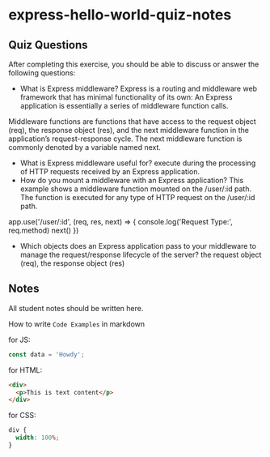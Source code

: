 # express-hello-world-quiz-notes

## Quiz Questions

After completing this exercise, you should be able to discuss or answer the following questions:

- What is Express middleware?
  Express is a routing and middleware web framework that has minimal functionality of its own: An Express application is essentially a series of middleware function calls.

Middleware functions are functions that have access to the request object (req), the response object (res), and the next middleware function in the application’s request-response cycle. The next middleware function is commonly denoted by a variable named next.

- What is Express middleware useful for?
  execute during the processing of HTTP requests received by an Express application.
- How do you mount a middleware with an Express application?
  This example shows a middleware function mounted on the /user/:id path. The function is executed for any type of HTTP request on the /user/:id path.

app.use('/user/:id', (req, res, next) => {
console.log('Request Type:', req.method)
next()
})

- Which objects does an Express application pass to your middleware to manage the request/response lifecycle of the server?
  the request object (req), the response object (res)

## Notes

All student notes should be written here.

How to write `Code Examples` in markdown

for JS:

```javascript
const data = 'Howdy';
```

for HTML:

```html
<div>
  <p>This is text content</p>
</div>
```

for CSS:

```css
div {
  width: 100%;
}
```
